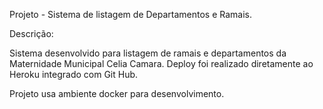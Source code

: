 Projeto - Sistema de listagem de Departamentos e Ramais.

Descrição:

Sistema desenvolvido para listagem de ramais e departamentos da 
Maternidade Municipal Celia Camara. Deploy foi realizado diretamente
ao Heroku integrado com Git Hub.

Projeto usa ambiente docker para desenvolvimento.